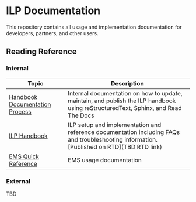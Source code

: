 # ILP Documentation

This repository contains all usage and implementation documentation for developers, partners, and other users.

## Reading Reference

### Internal

|Topic|Description|
|---|---|
|[Handbook Documentation Process](https://github.com/MonamiB/documentation/tree/master/internal/handbook%20doc%20process)|Internal documentation on how to update, maintain, and publish the ILP handbook using reStructuredText, Sphinx, and Read The Docs|
|[ILP Handbook](https://github.com/MonamiB/documentation/tree/master/handbook/source)|ILP setup and implementation and reference documentation including FAQs and troubleshooting information. [Published on RTD](TBD RTD link)|
|[EMS Quick Reference](ems_ug.md)|EMS usage documentation|

### External

TBD


